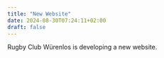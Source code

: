 ```yaml
---
title: "New Website"
date: 2024-08-30T07:24:11+02:00
draft: false
---
```


Rugby Club Würenlos is developing a new website.

